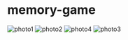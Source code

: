 # memory-game

![photo1](https://user-images.githubusercontent.com/108102331/232629589-71e7456b-6d77-4f3d-a252-19e8e8e4824a.png)
![photo2](https://user-images.githubusercontent.com/108102331/232629600-25c4bdfe-5d83-4a3d-8c2f-f32bbde5da48.png)
![photo4](https://user-images.githubusercontent.com/108102331/232629602-52b91baf-59f5-45ed-b91c-446ff7657a14.png)
![photo3](https://user-images.githubusercontent.com/108102331/232629601-5d548858-3368-47ec-abe5-aab5150db429.png)

